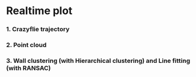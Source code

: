 # Realtime plot
### 1. Crazyflie trajectory
### 2. Point cloud
### 3. Wall clustering (with Hierarchical clustering) and Line fitting (with RANSAC)

